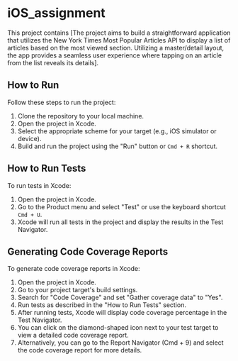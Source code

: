 # iOS_assignment

This project contains [The project aims to build a straightforward application that utilizes the New York Times Most Popular Articles API to display a list of articles based on the most viewed section. Utilizing a master/detail layout, the app provides a seamless user experience where tapping on an article from the list reveals its details].

## How to Run

Follow these steps to run the project:

1. Clone the repository to your local machine.
2. Open the project in Xcode.
3. Select the appropriate scheme for your target (e.g., iOS simulator or device).
4. Build and run the project using the "Run" button or `Cmd + R` shortcut.

## How to Run Tests

To run tests in Xcode:

1. Open the project in Xcode.
2. Go to the Product menu and select "Test" or use the keyboard shortcut `Cmd + U`.
3. Xcode will run all tests in the project and display the results in the Test Navigator.

## Generating Code Coverage Reports

To generate code coverage reports in Xcode:

1. Open the project in Xcode.
2. Go to your project target's build settings.
3. Search for "Code Coverage" and set "Gather coverage data" to "Yes".
4. Run tests as described in the "How to Run Tests" section.
5. After running tests, Xcode will display code coverage percentage in the Test Navigator.
6. You can click on the diamond-shaped icon next to your test target to view a detailed code coverage report.
7. Alternatively, you can go to the Report Navigator (Cmd + 9) and select the code coverage report for more details.


